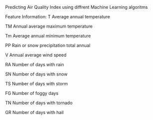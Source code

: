 Predicting Air Quality Index using diffrent Machine Learning algoritms

Feature Information:
T	Average annual temperature

TM	Annual average maximum temperature

Tm	Average annual minimum temperature

PP	Rain or snow precipitation total annual

V	Annual average wind speed

RA	Number of days with rain

SN	Number of days with snow

TS	Number of days with storm

FG	Number of foggy days

TN	Number of days with tornado

GR	Number of days with hail
